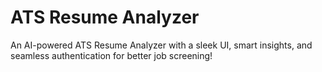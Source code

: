 # ATS Resume Analyzer
An AI-powered ATS Resume Analyzer with a sleek UI, smart insights, and seamless authentication for better job screening!
